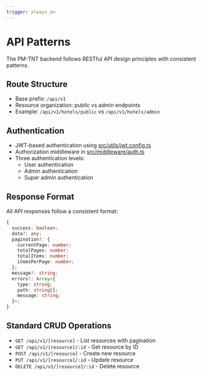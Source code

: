 ```yaml
---
trigger: always_on
---
```


# API Patterns

The PM-TNT backend follows RESTful API design principles with consistent patterns.

## Route Structure

- Base prefix: `/api/v1`
- Resource organization: public vs admin endpoints
- Example: `/api/v1/hotels/public` vs `/api/v1/hotels/admin`

## Authentication

- JWT-based authentication using [src/utils/jwt.config.ts](mdc:pm-tnt-backend/src/utils/jwt.config.ts)
- Authorization middleware in [src/middleware/auth.ts](mdc:pm-tnt-backend/src/middleware/auth.ts)
- Three authentication levels:
  - User authentication
  - Admin authentication
  - Super admin authentication

## Response Format

All API responses follow a consistent format:

```typescript
{
  success: boolean;
  data?: any;
  pagination?: {
    currentPage: number;
    totalPages: number;
    totalItems: number;
    itemsPerPage: number;
  };
  message?: string;
  errors?: Array<{
    type: string;
    path: string[];
    message: string;
  }>;
}
```

## Standard CRUD Operations

- `GET /api/v1/[resource]` - List resources with pagination
- `GET /api/v1/[resource]/:id` - Get resource by ID
- `POST /api/v1/[resource]` - Create new resource
- `PUT /api/v1/[resource]/:id` - Update resource
- `DELETE /api/v1/[resource]/:id` - Delete resource
